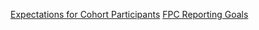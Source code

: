[Expectations for Cohort Participants](https://docs.google.com/document/d/1hkpF2Lk5SmKNfRETOOUl8xms9AIjExehvgWs9izL0Lw/edit?pli=1&tab=t.0#heading=h.gjdgxs)
[FPC Reporting Goals](https://docs.google.com/document/d/1ovjkxAx7uH9S3ndByvbrN2geBEn87XieboFEqMb8zg8/edit?tab=t.0#heading=h.jdvv9iask2w7)
